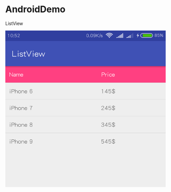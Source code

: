 # AndroidDemo
ListView  

![preview](https://github.com/hw20101101/AndroidDemo/blob/master/demo_preview.png)


